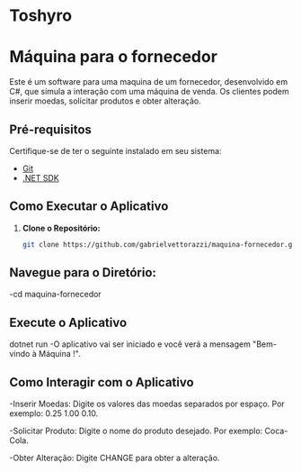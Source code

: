 # Toshyro
# Máquina para o fornecedor

Este é um software para uma maquina de um fornecedor, desenvolvido em C#, que simula a interação com uma máquina de venda.
 Os clientes podem inserir moedas, solicitar produtos e obter alteração.

## Pré-requisitos

Certifique-se de ter o seguinte instalado em seu sistema:

- [Git](https://git-scm.com/)
- [.NET SDK](https://dotnet.microsoft.com/download)

## Como Executar o Aplicativo

1. **Clone o Repositório:**
   ```bash
   git clone https://github.com/gabrielvettorazzi/maquina-fornecedor.git
## Navegue para o Diretório:
-cd maquina-fornecedor
## Execute o Aplicativo
dotnet run
-O aplicativo vai ser iniciado e você verá a mensagem "Bem-vindo à Máquina !".

## Como Interagir com o Aplicativo
-Inserir Moedas:
  Digite os valores das moedas separados por espaço. Por exemplo: 0.25 1.00 0.10.
  
-Solicitar Produto:
  Digite o nome do produto desejado. Por exemplo: Coca-Cola.
  
-Obter Alteração: 
  Digite CHANGE para obter a alteração.
